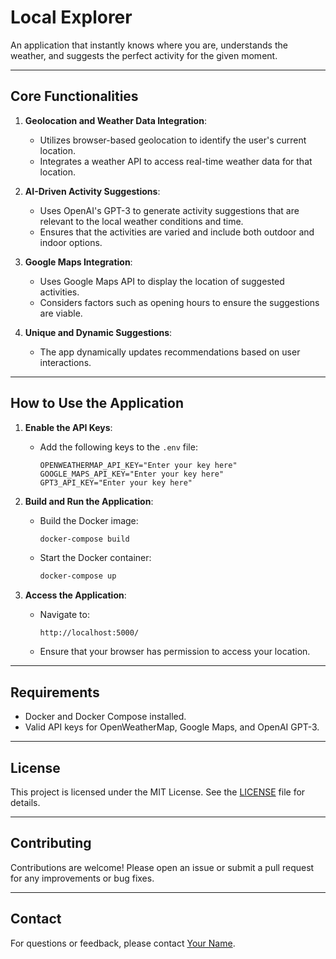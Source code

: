 # **Local Explorer**

An application that instantly knows where you are, understands the weather, and suggests the perfect activity for the given moment.

---

## **Core Functionalities**

1. **Geolocation and Weather Data Integration**:
   - Utilizes browser-based geolocation to identify the user's current location.
   - Integrates a weather API to access real-time weather data for that location.

2. **AI-Driven Activity Suggestions**:
   - Uses OpenAI's GPT-3 to generate activity suggestions that are relevant to the local weather conditions and time.
   - Ensures that the activities are varied and include both outdoor and indoor options.

3. **Google Maps Integration**:
   - Uses Google Maps API to display the location of suggested activities.
   - Considers factors such as opening hours to ensure the suggestions are viable.

4. **Unique and Dynamic Suggestions**:
   - The app dynamically updates recommendations based on user interactions.

---

## **How to Use the Application**

1. **Enable the API Keys**:
   - Add the following keys to the `.env` file:
     ```
     OPENWEATHERMAP_API_KEY="Enter your key here"
     GOOGLE_MAPS_API_KEY="Enter your key here"
     GPT3_API_KEY="Enter your key here"
     ```

2. **Build and Run the Application**:
   - Build the Docker image:
     ```bash
     docker-compose build
     ```
   - Start the Docker container:
     ```bash
     docker-compose up
     ```

3. **Access the Application**:
   - Navigate to:
     ```
     http://localhost:5000/
     ```
   - Ensure that your browser has permission to access your location.

---

## **Requirements**

- Docker and Docker Compose installed.
- Valid API keys for OpenWeatherMap, Google Maps, and OpenAI GPT-3.

---

## **License**

This project is licensed under the MIT License. See the [LICENSE](LICENSE) file for details.

---

## **Contributing**

Contributions are welcome! Please open an issue or submit a pull request for any improvements or bug fixes.

---

## **Contact**

For questions or feedback, please contact [Your Name](mailto:agarwalamit081@gmail.com).
